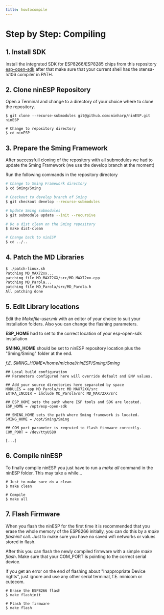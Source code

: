 ```yaml
---
title: howtocompile
---
```


# Step by Step: Compiling


## 1. Install SDK

Install the integrated SDK for ESP8266/ESP8285 chips from this repository [esp-open-sdk](https://github.com/pfalcon/esp-open-sdk) 
after that make sure that your current shell has the xtensa-lx106 compiler in PATH.

## 2. Clone ninESP Repository

Open a Terminal and change to a directory of your choice where to clone the repository.

```shell
$ git clone --recurse-submodules git@github.com:ninharp/ninESP.git ninESP

# Change to repository directory
$ cd ninESP
```
## 3. Prepare the Sming Framework

After successfull cloning of the repository with all submodules we had to update the Sming Framework (we use the develop branch at the moment)

Run the following commands in the repository directory

```sh
# Change to Sming Framework directory
$ cd Sming/Sming 

# Checkout to develop branch of Sming
$ git checkout develop --recurse-submodules

# Update Sming submodules
$ git submodule update --init --recursive

# Do a dist clean on the Sming repository
$ make dist-clean

# Change back to ninESP
$ cd ../..
```

## 4. Patch the MD Libraries
```bash
$ ./patch-linux.sh 
Patching MD_MAX72xx...
patching file MD_MAX72XX/src/MD_MAX72xx.cpp
Patching MD_Parola...
patching file MD_Parola/src/MD_Parola.h
All patching done
```

## 5. Edit Library locations

Edit the *Makefile-user.mk* with an editor of your choice to suit your installation folders. Also you can change the flashing parameters.

**ESP_HOME** had to set to the correct location of your esp-open-sdk installation

**SMING_HOME** should be set to ninESP repository location plus the "Sming/Sming" folder at the end.

_f.E. SMING_HOME=/home/michael/ninESP/Sming/Sming_

```
## Local build configuration
## Parameters configured here will override default and ENV values.

## Add your source directories here separated by space
MODULES = app MD_Parola/src MD_MAX72XX/src
EXTRA_INCDIR = include MD_Parola/src MD_MAX72XX/src

## ESP_HOME sets the path where ESP tools and SDK are located.
ESP_HOME = /opt/esp-open-sdk

## SMING_HOME sets the path where Sming framework is located.
SMING_HOME = /opt/Sming/Sming

## COM port parameter is reqruied to flash firmware correctly.
COM_PORT = /dev/ttyUSB0

[...]
```

## 6. Compile ninESP

To finally compile ninESP you just have to run a _make all_ command in the ninESP folder.
This may take a while...

```
# Just to make sure do a clean
$ make clean

# Compile
$ make all
```

## 7. Flash Firmware

When you flash the ninESP for the first time it is recommended that you erase the whole memory of the ESP8266 initially, you can do this by a _make flashinit_ call. 
Just to make sure you have no saved wifi networks or values stored in flash.

After this you can flash the newly compiled firmware with a simple _make flash_.
Make sure that your COM_PORT is pointing to the correct serial device.

If you get an error on the end of flashing about "Inappropriate Device rights", 
just ignore and use any other serial terminal, f.E. minicom or cutecom.

```
# Erase the ESP8266 flash
$ make flashinit

# Flash the firmware
$ make flash
```
